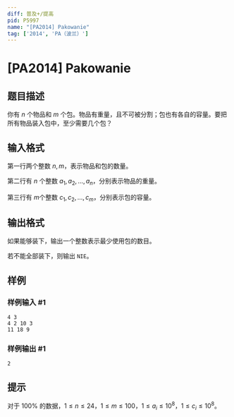 ```yaml
---
diff: 普及+/提高
pid: P5997
name: "[PA2014] Pakowanie"
tag: ['2014', 'PA（波兰）']
---
```

# [PA2014] Pakowanie
## 题目描述

你有 $n$ 个物品和 $m$ 个包。物品有重量，且不可被分割；包也有各自的容量。要把所有物品装入包中，至少需要几个包？
## 输入格式

第一行两个整数 $n,m$，表示物品和包的数量。

第二行有 $n$ 个整数 $a_1,a_2,…,a_n$，分别表示物品的重量。

第三行有 $m$个整数 $c_1,c_2,…,c_m$，分别表示包的容量。
## 输出格式

如果能够装下，输出一个整数表示最少使用包的数目。

若不能全部装下，则输出 `NIE`。
## 样例

### 样例输入 #1
```
4 3
4 2 10 3
11 18 9
```
### 样例输出 #1
```
2
```
## 提示

对于 $100\%$ 的数据，$1\le n\le 24$，$1\le m\le 100$，$1\le a_i\le 10^8$，$1\le c_i\le 10^8$。
